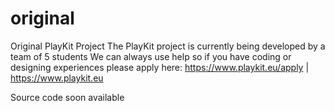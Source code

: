 # original
Original PlayKit Project
The PlayKit project is currently being developed by a team of 5 students
We can always use help so if you have coding or designing experiences please apply here:
https://www.playkit.eu/apply | https://www.playkit.eu

Source code soon available
